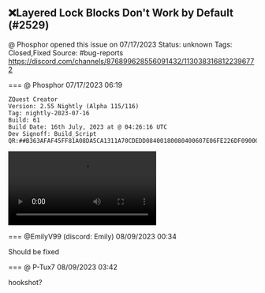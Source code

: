 ## ❌Layered Lock Blocks Don't Work by Default (#2529)
@ Phosphor opened this issue on 07/17/2023
Status: unknown
Tags: Closed,Fixed
Source: #bug-reports https://discord.com/channels/876899628556091432/1130383168122396772


=== @ Phosphor 07/17/2023 06:19

```
ZQuest Creator
Version: 2.55 Nightly (Alpha 115/116)
Tag: nightly-2023-07-16
Build: 61
Build Date: 16th July, 2023 at @ 04:26:16 UTC
Dev Signoff: Build_Script
QR:##B363AFAF45FF81A08DA5CA1311A70CDEDD08400180080400607E06FE226DF0900043020400BF8201128E5864200000000000D03200000000000000000000000000000000000000000000000000000000098083E61F080000000000000000000000000000##
```
![image](https://cdn.discordapp.com/attachments/1130383168122396772/1130383168453738626/2023-07-17_02-17-00.mp4?ex=65e567dc&is=65d2f2dc&hm=bb70f7dcc11d45e99845072ac377caeb3824bef96f246ad1e6d0a3325a8e32c0&)

=== @EmilyV99 (discord: Emily) 08/09/2023 00:34

Should be fixed

=== @ P-Tux7 08/09/2023 03:42

hookshot?
